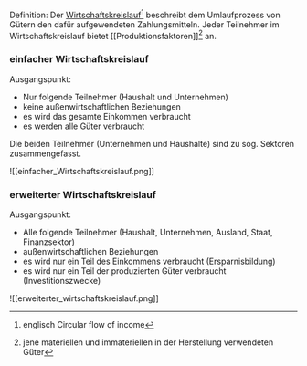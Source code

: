 Definition: Der [Wirtschaftskreislauf](https://de.wikipedia.org/wiki/Wirtschaftskreislauf)[^1] beschreibt dem Umlaufprozess von Gütern den dafür aufgewendeten Zahlungsmitteln. Jeder Teilnehmer im Wirtschaftskreislauf bietet [[Produktionsfaktoren]][^2] an.

### einfacher Wirtschaftskreislauf
Ausgangspunkt: 
- Nur folgende Teilnehmer (Haushalt und Unternehmen)
- keine außenwirtschaftlichen Beziehungen
- es wird das gesamte Einkommen verbraucht
- es werden alle Güter verbraucht

Die beiden Teilnehmer (Unternehmen und Haushalte) sind zu sog. Sektoren zusammengefasst.

![[einfacher_Wirtschaftskreislauf.png]]
### erweiterter Wirtschaftskreislauf
Ausgangspunkt:
- Alle folgende Teilnehmer (Haushalt, Unternehmen, Ausland, Staat, Finanzsektor)
- außenwirtschaftlichen Beziehungen
- es wird nur ein Teil des Einkommens verbraucht (Ersparnisbildung)
- es wird nur ein Teil der produzierten Güter verbraucht (Investitionszwecke)

![[erweiterter_wirtschaftskreislauf.png]]
[^1]: englisch Circular flow of income

[^2]: jene materiellen und immateriellen in der Herstellung verwendeten Güter
